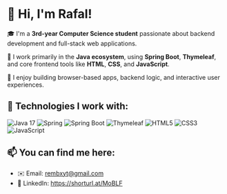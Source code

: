 # 👋 Hi, I'm Rafal!

🎓 I'm a **3rd-year Computer Science student** passionate about backend development and full-stack web applications.

🎯 I work primarily in the **Java ecosystem**, using **Spring Boot**, **Thymeleaf**, and core frontend tools like **HTML**, **CSS**, and **JavaScript**.

🔨 I enjoy building browser-based apps, backend logic, and interactive user experiences.

## 🚀 Technologies I work with:

<p align="left"> <img src="https://img.shields.io/badge/Java-17-007396?style=for-the-badge&logo=java&logoColor=white" alt="Java 17"/> <img src="https://img.shields.io/badge/Spring-6DB33F?style=for-the-badge&logo=spring&logoColor=white" alt="Spring"/> <img src="https://img.shields.io/badge/Spring_Boot-6DB33F?style=for-the-badge&logo=springboot&logoColor=white" alt="Spring Boot"/> <img src="https://img.shields.io/badge/Thymeleaf-005F0F?style=for-the-badge&logo=thymeleaf&logoColor=white" alt="Thymeleaf"/> <img src="https://img.shields.io/badge/HTML5-E34F26?style=for-the-badge&logo=html5&logoColor=white" alt="HTML5"/> <img src="https://img.shields.io/badge/CSS3-1572B6?style=for-the-badge&logo=css3&logoColor=white" alt="CSS3"/> <img src="https://img.shields.io/badge/JavaScript-F7DF1E?style=for-the-badge&logo=javascript&logoColor=black" alt="JavaScript"/> </p>

## 📫 You can find me here:
- ✉️ Email: rembxyt@gmail.com
- 💼 LinkedIn: https://shorturl.at/MoBLF

